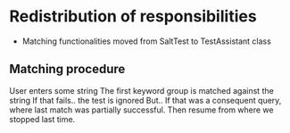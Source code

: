 

# Redistribution of responsibilities

  * Matching functionalities moved from SaltTest to TestAssistant class

## Matching procedure

  User enters some string
  The first keyword group is matched against the string
    If that fails.. the test is ignored
  But.. If that was a consequent query, where last match
    was partially successful. Then resume from where we stopped last time.

